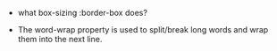 - what box-sizing :border-box does?

- The word-wrap property is used to split/break long words and wrap them into the next line.

